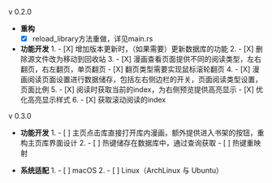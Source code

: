 v 0.2.0

* **重构**
    - [X] reload_library方法重做，详见main.rs

* **功能开发**
    1.
        - [X] 增加版本更新时，（如果需要）更新数据库的功能
    2.
        - [X] 删除源文件改为移动到回收站
    3.
        - [X] 漫画查看页面提供不同的阅读类型，左右翻页，右左翻页，单页翻页
        - [X] 翻页类型需要实现鼠标滚轮翻页
    4.
        - [X] 漫画阅读页面设置进行数据储存，包括左右侧边栏的开关，页面阅读类型设置，页面比例
    5.
        - [X] 阅读时获取当前的index，为右侧预览提供高亮显示
        - [X] 优化高亮显示样式
    6.
        - [X] 获取滚动阅读的index

v 0.3.0

* **功能开发**
    1.
        - [ ] 主页点击库直接打开库内漫画，额外提供进入书架的按钮，重构主页库界面设计
    2.
        - [ ] 热键储存在数据库中，通过查询获取
        - [ ] 热键重映射

* **系统适配**
    1.
        - [ ] macOS
    2.
        - [ ] Linux（ArchLinux 与 Ubuntu）

